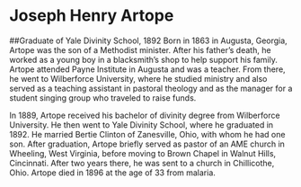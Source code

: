 # Joseph Henry Artope
##Graduate of Yale Divinity School, 1892
Born in 1863 in Augusta, Georgia, Artope was the son of a Methodist minister. After his father’s death, he worked as a young boy in a blacksmith’s shop to help support his family. Artope attended Payne Institute in Augusta and was a teacher. From there, he went to Wilberforce University, where he studied ministry and also served as a teaching assistant in pastoral theology and as the manager for a student singing group who traveled to raise funds. 

In 1889, Artope received his bachelor of divinity degree from Wilberforce University. He then went to Yale Divinity School, where he graduated in 1892. He married Bertie Clinton of Zanesville, Ohio, with whom he had one son. After graduation, Artope briefly served as pastor of an AME church in Wheeling, West Virginia, before moving to Brown Chapel in Walnut Hills, Cincinnati. After two years there, he was sent to a church in Chillicothe, Ohio. Artope died in 1896 at the age of 33 from malaria.
